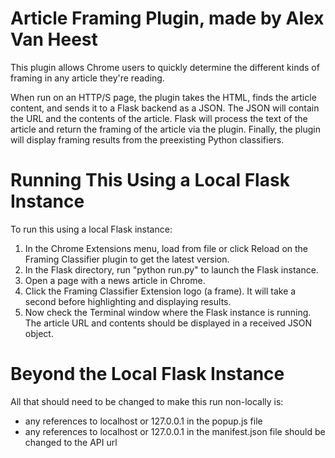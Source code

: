 # Article Framing Plugin, made by Alex Van Heest #

This plugin allows Chrome users to quickly determine the different kinds of framing in any article they're reading.

When run on an HTTP/S page, the plugin takes the HTML, finds the article content, and sends it to a Flask backend as a JSON. The JSON will contain the URL and the contents of the article. Flask will process the text of the article and return the framing of the article via the plugin. Finally, the plugin will display framing results from the preexisting Python classifiers.

# Running This Using a Local Flask Instance #

To run this using a local Flask instance:
1. In the Chrome Extensions menu, load from file or click Reload on the Framing Classifier plugin to get the latest version.
2. In the Flask directory, run "python run.py" to launch the Flask instance.
3. Open a page with a news article in Chrome.
4. Click the Framing Classifier Extension logo (a frame). It will take a second before highlighting and displaying results.
5. Now check the Terminal window where the Flask instance is running. The article URL and contents should be displayed in a received JSON object.

# Beyond the Local Flask Instance #

All that should need to be changed to make this run non-locally is:
* any references to localhost or 127.0.0.1 in the popup.js file
* any references to localhost or 127.0.0.1 in the manifest.json file should be changed to the API url

